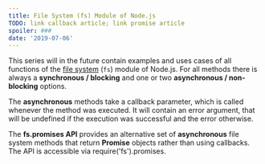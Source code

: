 ```yaml
---
title: File System (fs) Module of Node.js
TODO: link callback article; link promise article
spoiler: ###
date: '2019-07-06'
---
```


This series will in the future contain examples and uses cases of all functions of the [file system](https://nodejs.org/api/fs.html) (`fs`) module of Node.js. For all methods there is always a **synchronous / blocking** and one or two **asynchronous / non-blocking** options. 

The **asynchronous** methods take a callback parameter, which is called whenever the method was executed. It will contain an error argument, that will be undefined if the execution was successful and the error otherwise.

The **fs.promises API** provides an alternative set of **asynchronous** file system methods that return **Promise** objects rather than using callbacks. The API is accessible via require('fs').promises.